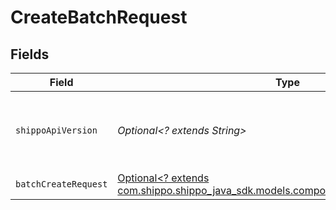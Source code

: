 # CreateBatchRequest


## Fields

| Field                                                                                                                                | Type                                                                                                                                 | Required                                                                                                                             | Description                                                                                                                          | Example                                                                                                                              |
| ------------------------------------------------------------------------------------------------------------------------------------ | ------------------------------------------------------------------------------------------------------------------------------------ | ------------------------------------------------------------------------------------------------------------------------------------ | ------------------------------------------------------------------------------------------------------------------------------------ | ------------------------------------------------------------------------------------------------------------------------------------ |
| `shippoApiVersion`                                                                                                                   | *Optional<? extends String>*                                                                                                         | :heavy_minus_sign:                                                                                                                   | String used to pick a non-default API version to use                                                                                 | 2018-02-08                                                                                                                           |
| `batchCreateRequest`                                                                                                                 | [Optional<? extends com.shippo.shippo_java_sdk.models.components.BatchCreateRequest>](../../models/components/BatchCreateRequest.md) | :heavy_minus_sign:                                                                                                                   | Batch details.                                                                                                                       |                                                                                                                                      |